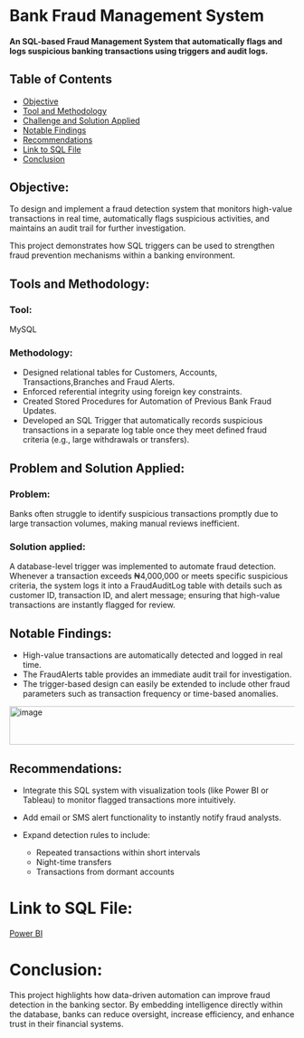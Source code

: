 # Bank Fraud Management System
#### An SQL-based Fraud Management System that automatically flags and logs suspicious banking transactions using triggers and audit logs.

## Table of Contents

- [Objective](#objective)
- [Tool and Methodology](#tools-and-methodology)
- [Challenge and Solution Applied](#challenge-and-solution-applied)
- [Notable Findings](#analysis-findings)
- [Recommendations](#recommendations)
- [Link to SQL File](#link-to-sql-file)
- [Conclusion ](#conclusion)

## Objective:

To design and implement a fraud detection system that monitors high-value transactions in real time, automatically flags suspicious activities, and maintains an audit trail for further investigation.

This project demonstrates how SQL triggers can be used to strengthen fraud prevention mechanisms within a banking environment.

## Tools and Methodology:
### Tool: 
MySQL

### Methodology:
- Designed relational tables for Customers, Accounts, Transactions,Branches and Fraud Alerts.
- Enforced referential integrity using foreign key constraints.
- Created Stored Procedures for Automation of Previous Bank Fraud Updates.
- Developed an SQL Trigger that automatically records suspicious transactions in a separate log table once they meet defined fraud criteria (e.g., large withdrawals or transfers).

## Problem and Solution Applied:
### Problem:
Banks often struggle to identify suspicious transactions promptly due to large transaction volumes, making manual reviews inefficient.

### Solution applied: 
A database-level trigger was implemented to automate fraud detection.
Whenever a transaction exceeds ₦4,000,000 or meets specific suspicious criteria, the system logs it into a FraudAuditLog table with details such as customer ID, transaction ID, and alert message; ensuring that high-value transactions are instantly flagged for review.

## Notable Findings:
- High-value transactions are automatically detected and logged in real time.
- The FraudAlerts table provides an immediate audit trail for investigation.
- The trigger-based design can easily be extended to include other fraud parameters such as transaction frequency or time-based anomalies.
<img width="533" height="68" alt="image" src="https://github.com/user-attachments/assets/7824ace0-c97f-4357-b62e-a843d7b589eb" />

## Recommendations:

- Integrate this SQL system with visualization tools (like Power BI or Tableau) to monitor flagged transactions more intuitively.
- Add email or SMS alert functionality to instantly notify fraud analysts.
- Expand detection rules to include:

  - Repeated transactions within short intervals
  - Night-time transfers
  - Transactions from dormant accounts
    
# Link to SQL File: 

[Power BI](https://app.powerbi.com/reportEmbed?reportId=3af45a88-386b-42ac-b11f-a96fdf8640df&autoAuth=true&ctid=0801c8b7-f6a9-44a2-8891-282fd58fab33)

# Conclusion:

This project highlights how data-driven automation can improve fraud detection in the banking sector.
By embedding intelligence directly within the database, banks can reduce oversight, increase efficiency, and enhance trust in their financial systems.
